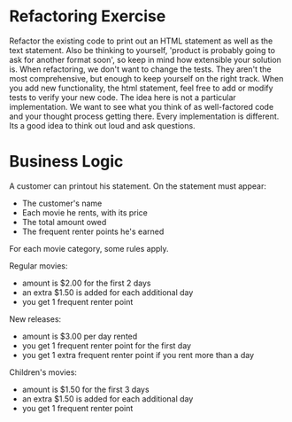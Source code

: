 # Refactoring Exercise

Refactor the existing code to print out an HTML statement as well as the text statement. Also be thinking to yourself, 'product is probably going to ask for another format soon', so keep in mind how extensible your solution is. When refactoring, we don't want to change the tests. They aren't the most comprehensive, but enough to keep yourself on the right track. When you add new functionality, the html statement, feel free to add or modify tests to verify your new code. The idea here is not a particular implementation. We want to see what you think of as well-factored code and your thought process getting there. Every implementation is different. Its a good idea to think out loud and ask questions.

# Business Logic

A customer can printout his statement. On the statement must appear:

- The customer's name
- Each movie he rents, with its price
- The total amount owed
- The frequent renter points he's earned

For each movie category, some rules apply.

Regular movies:

- amount is $2.00 for the first 2 days
- an extra $1.50 is added for each additional day
- you get 1 frequent renter point

New releases:

- amount is $3.00 per day rented
- you get 1 frequent renter point for the first day
- you get 1 extra frequent renter point if you rent more than a day

Children's movies:

- amount is $1.50 for the first 3 days
- an extra $1.50 is added for each additional day
- you get 1 frequent renter point
